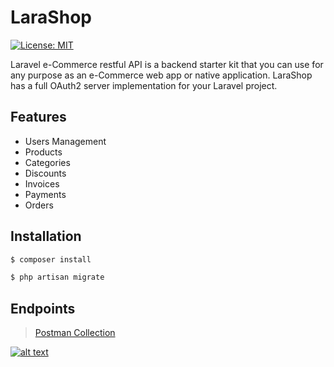 # LaraShop
[![License: MIT](https://img.shields.io/badge/License-MIT-yellow.svg)](https://opensource.org/licenses/MIT)

Laravel e-Commerce restful API is a backend starter kit that you can use for any purpose as an e-Commerce web app or native application. LaraShop has a full OAuth2 server implementation for your Laravel project.

## Features
- Users Management
- Products
- Categories
- Discounts
- Invoices
- Payments
- Orders

## Installation
```sh
$ composer install
```
```sh
$ php artisan migrate
```

## Endpoints
> [Postman Collection](LaraShop.Collection.json)

[![alt text](https://nowpayments.io/images/embeds/donation-button-black.svg)](https://nowpayments.io/donation?api_key=PCNMMRF-A98M4XA-QP2FE4M-EXQ96C7)
